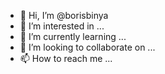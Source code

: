 - 👋 Hi, I’m @borisbinya
- 👀 I’m interested in ...
- 🌱 I’m currently learning ...
- 💞️ I’m looking to collaborate on ...
- 📫 How to reach me ...

<!---
borisbinya/borisbinya is a ✨ special ✨ repository because its `README.md` (this file) appears on your GitHub profile.
You can click the Preview link to take a look at your changes.
--->
